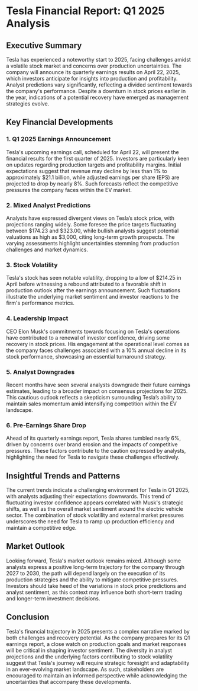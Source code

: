 # Tesla Financial Report: Q1 2025 Analysis

## Executive Summary
Tesla has experienced a noteworthy start to 2025, facing challenges amidst a volatile stock market and concerns over production uncertainties. The company will announce its quarterly earnings results on April 22, 2025, which investors anticipate for insights into production and profitability. Analyst predictions vary significantly, reflecting a divided sentiment towards the company's performance. Despite a downturn in stock prices earlier in the year, indications of a potential recovery have emerged as management strategies evolve.

## Key Financial Developments

### 1. Q1 2025 Earnings Announcement
Tesla's upcoming earnings call, scheduled for April 22, will present the financial results for the first quarter of 2025. Investors are particularly keen on updates regarding production targets and profitability margins. Initial expectations suggest that revenue may decline by less than 1% to approximately $21.1 billion, while adjusted earnings per share (EPS) are projected to drop by nearly 8%. Such forecasts reflect the competitive pressures the company faces within the EV market.

### 2. Mixed Analyst Predictions
Analysts have expressed divergent views on Tesla’s stock price, with projections ranging widely. Some foresee the price targets fluctuating between $174.23 and $323.00, while bullish analysts suggest potential valuations as high as $3,000, citing long-term growth prospects. The varying assessments highlight uncertainties stemming from production challenges and market dynamics.

### 3. Stock Volatility
Tesla's stock has seen notable volatility, dropping to a low of $214.25 in April before witnessing a rebound attributed to a favorable shift in production outlook after the earnings announcement. Such fluctuations illustrate the underlying market sentiment and investor reactions to the firm's performance metrics.

### 4. Leadership Impact
CEO Elon Musk's commitments towards focusing on Tesla's operations have contributed to a renewal of investor confidence, driving some recovery in stock prices. His engagement at the operational level comes as the company faces challenges associated with a 10% annual decline in its stock performance, showcasing an essential turnaround strategy.

### 5. Analyst Downgrades
Recent months have seen several analysts downgrade their future earnings estimates, leading to a broader impact on consensus projections for 2025. This cautious outlook reflects a skepticism surrounding Tesla’s ability to maintain sales momentum amid intensifying competition within the EV landscape.

### 6. Pre-Earnings Share Drop
Ahead of its quarterly earnings report, Tesla shares tumbled nearly 6%, driven by concerns over brand erosion and the impacts of competitive pressures. These factors contribute to the caution expressed by analysts, highlighting the need for Tesla to navigate these challenges effectively.

## Insightful Trends and Patterns
The current trends indicate a challenging environment for Tesla in Q1 2025, with analysts adjusting their expectations downwards. This trend of fluctuating investor confidence appears correlated with Musk's strategic shifts, as well as the overall market sentiment around the electric vehicle sector. The combination of stock volatility and external market pressures underscores the need for Tesla to ramp up production efficiency and maintain a competitive edge.

## Market Outlook
Looking forward, Tesla's market outlook remains mixed. Although some analysts express a positive long-term trajectory for the company through 2027 to 2030, the path will depend largely on the execution of its production strategies and the ability to mitigate competitive pressures. Investors should take heed of the variations in stock price predictions and analyst sentiment, as this context may influence both short-term trading and longer-term investment decisions.

## Conclusion
Tesla's financial trajectory in 2025 presents a complex narrative marked by both challenges and recovery potential. As the company prepares for its Q1 earnings report, a close watch on production goals and market responses will be critical in shaping investor sentiment. The diversity in analyst projections and the underlying factors contributing to stock volatility suggest that Tesla's journey will require strategic foresight and adaptability in an ever-evolving market landscape. As such, stakeholders are encouraged to maintain an informed perspective while acknowledging the uncertainties that accompany these developments.